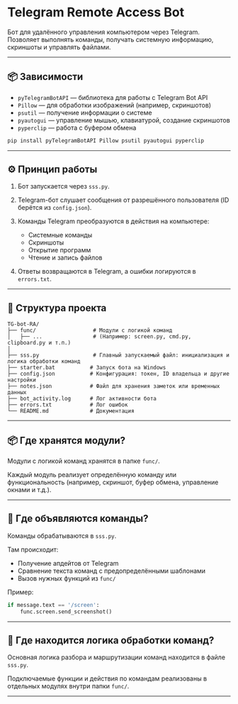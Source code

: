 # Telegram Remote Access Bot

Бот для удалённого управления компьютером через Telegram. Позволяет выполнять команды, получать системную информацию, скриншоты и управлять файлами.

---

## 📦 Зависимости

* `pyTelegramBotAPI` — библиотека для работы с Telegram Bot API
* `Pillow` — для обработки изображений (например, скриншотов)
* `psutil` — получение информации о системе
* `pyautogui` — управление мышью, клавиатурой, создание скриншотов
* `pyperclip` — работа с буфером обмена

```bash
pip install pyTelegramBotAPI Pillow psutil pyautogui pyperclip
```

---

## ⚙️ Принцип работы

1. Бот запускается через `sss.py`.
2. Telegram-бот слушает сообщения от разрешённого пользователя (ID берётся из `config.json`).
3. Команды Telegram преобразуются в действия на компьютере:

   * Системные команды
   * Скриншоты
   * Открытие программ
   * Чтение и запись файлов
4. Ответы возвращаются в Telegram, а ошибки логируются в `errors.txt`.

---

## 📁 Структура проекта

```plaintext
TG-bot-RA/
├── func/                  # Модули с логикой команд
│   ├── ...                # (Например: screen.py, cmd.py, clipboard.py и т.п.)
│
├── sss.py                 # Главный запускаемый файл: инициализация и логика обработки команд
├── starter.bat           # Запуск бота на Windows
├── config.json           # Конфигурация: токен, ID владельца и другие настройки
├── notes.json            # Файл для хранения заметок или временных данных
├── bot_activity.log      # Лог активности бота
├── errors.txt            # Лог ошибок
└── README.md             # Документация
```

---

## 📦 Где хранятся модули?

Модули с логикой команд хранятся в папке `func/`.

Каждый модуль реализует определённую команду или функциональность (например, скриншот, буфер обмена, управление окнами и т.д.).

---

## 💬 Где объявляются команды?

Команды обрабатываются в `sss.py`.

Там происходит:

* Получение апдейтов от Telegram
* Сравнение текста команд с предопределёнными шаблонами
* Вызов нужных функций из `func/`

Пример:

```python
if message.text == '/screen':
    func.screen.send_screenshot()
```

---

## 🧠 Где находится логика обработки команд?

Основная логика разбора и маршрутизации команд находится в файле `sss.py`.

Подключаемые функции и действия по командам реализованы в отдельных модулях внутри папки `func/`.

---

